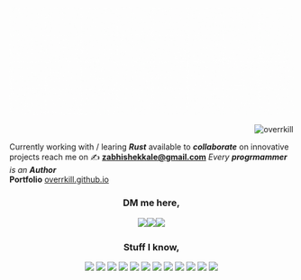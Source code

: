 
<img src="./github-banner.gif" alt="overrkill-banner" />

<p align="right"> <img src="https://komarev.com/ghpvc/?username=overrkill" alt="overrkill" /> </p>


Currently working with / learing ***Rust*** 
available to ***collaborate*** on innovative projects reach me on ✍️ **zabhishekkale@gmail.com** 
*Every **progrmammer** is an **Author***  
**Portfolio** [overrkill.github.io](https://overrkill.github.io) 

<h3 align="center">DM me here, </h3>
<p align="center">
<img src="https://img.shields.io/badge/abhishek%20-%23E4405F.svg?&style=for-the-badge&logo=Instagram&logoColor=white"/><img src="https://img.shields.io/badge/linkedin%20-%230077B5.svg?&style=for-the-badge&logo=linkedin&logoColor=white"/><img src="https://img.shields.io/badge/-Hackerrank-2EC866?style=for-the-badge&logo=HackerRank&logoColor=white"/>
</p>

<h3 align="center"> Stuff I know, </h3>
<p align="center"> 
<img src="https://img.shields.io/badge/c++%20-%2300599C.svg?&style=for-the-badge&logo=c%2B%2B&ogoColor=white"/>
<img src="https://img.shields.io/badge/python%20-%2314354C.svg?&style=for-the-badge&logo=python&logoColor=white"/>
<img src="https://img.shields.io/badge/node.js%20-%2343853D.svg?&style=for-the-badge&logo=node.js&logoColor=white"/>
<img src="https://img.shields.io/badge/rust-%23000000.svg?&style=for-the-badge&logo=rust&logoColor=white"/>
<img src="https://img.shields.io/badge/shell_script%20-%23121011.svg?&style=for-the-badge&logo=gnu-bash&logoColor=white"/>
<img src="https://img.shields.io/badge/javascript%20-%23323330.svg?&style=for-the-badge&logo=javascript&logoColor=%23F7DF1E"/>
<img src="https://img.shields.io/badge/figma%20-%23F24E1E.svg?&style=for-the-badge&logo=figma&logoColor=white"/>
<img src ="https://img.shields.io/badge/MongoDB-%234ea94b.svg?&style=for-the-badge&logo=mongodb&logoColor=white"/>
<img src="https://img.shields.io/badge/mysql-%2300f.svg?&style=for-the-badge&logo=mysql&logoColor=white"/>
<img src="https://img.shields.io/badge/firebase%20-%23039BE5.svg?&style=for-the-badge&logo=firebase"/>
<img src="https://img.shields.io/badge/github%20-%23121011.svg?&style=for-the-badge&logo=github&logoColor=white"/>
<img src="https://img.shields.io/badge/git%20-%23F05033.svg?&style=for-the-badge&logo=git&logoColor=white"/>
</p>

<!--START_SECTION:waka-->
<!--END_SECTION:waka-->
